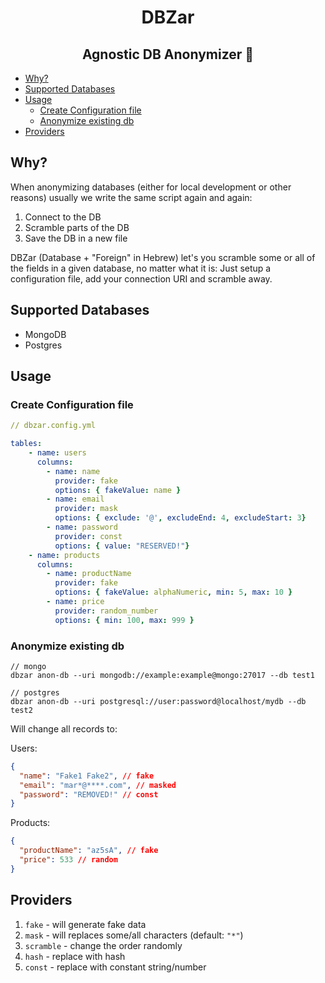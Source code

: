 <h1 align="center">DBZar</h1>
<h2 align="center">Agnostic DB Anonymizer 👻</h2>

- [Why?](#why)
- [Supported Databases](#supported-databases)
- [Usage](#usage)
  - [Create Configuration file](#create-configuration-file)
  - [Anonymize existing db](#anonymize-existing-db)
- [Providers](#providers)

## Why?

When anonymizing databases (either for local development or other reasons) usually we write the same script again and again:

1. Connect to the DB
2. Scramble parts of the DB
3. Save the DB in a new file

DBZar (Database + "Foreign" in Hebrew) let's you scramble some or all
of the fields in a given database, no matter what it is:
Just setup a configuration file, add your connection URI and scramble
away.

## Supported Databases

- MongoDB
- Postgres

## Usage

### Create Configuration file

```yaml
// dbzar.config.yml

tables:
    - name: users
      columns:
        - name: name
          provider: fake
          options: { fakeValue: name }
        - name: email
          provider: mask
          options: { exclude: '@', excludeEnd: 4, excludeStart: 3}
        - name: password
          provider: const
          options: { value: "RESERVED!"}
    - name: products
      columns:
        - name: productName
          provider: fake
          options: { fakeValue: alphaNumeric, min: 5, max: 10 }
        - name: price
          provider: random_number
          options: { min: 100, max: 999 }

```

### Anonymize existing db

```
// mongo
dbzar anon-db --uri mongodb://example:example@mongo:27017 --db test1

// postgres
dbzar anon-db --uri postgresql://user:password@localhost/mydb --db test2
```

Will change all records to:

Users:

```json
{
  "name": "Fake1 Fake2", // fake
  "email": "mar*@****.com", // masked
  "password": "REMOVED!" // const
}
```

Products:

```json
{
  "productName": "az5sA", // fake
  "price": 533 // random
}
```

## Providers

1. `fake` - will generate fake data
2. `mask` - will replaces some/all characters (default: `"*"`)
3. `scramble` - change the order randomly
4. `hash` - replace with hash
5. `const` - replace with constant string/number
